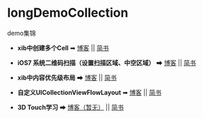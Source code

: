 # longDemoCollection

demo集锦


* **xib中创建多个Cell** ➡ [博客](http://god-long.github.io/2016/04/13/Xib%E4%BD%BF%E7%94%A8%E4%B9%8BTableViewCell-xib%E4%B8%AD%E5%88%9B%E5%BB%BA%E5%A4%9A%E4%B8%AACell/) || [简书](http://www.jianshu.com/p/332e1db6ebb5)


* **iOS7 系统二维码扫描（设置扫描区域、中空区域）** ➡ [博客](http://god-long.github.io/2016/04/13/iOS7%E7%B3%BB%E7%BB%9F%E4%BA%8C%E7%BB%B4%E7%A0%81%E6%89%AB%E6%8F%8F%EF%BC%88%E8%AE%BE%E7%BD%AE%E6%89%AB%E6%8F%8F%E5%8C%BA%E5%9F%9F%E3%80%81%E4%B8%AD%E7%A9%BA%E5%8C%BA%E5%9F%9F%EF%BC%89/) || [简书](http://www.jianshu.com/p/3fb24fc7b415)


* **xib中内容优先级布局** ➡ [博客](http://god-long.github.io/2016/04/19/xib%E4%BD%BF%E7%94%A8%E4%B9%8B%E5%86%85%E5%AE%B9%E4%BC%98%E5%85%88%E7%BA%A7%E5%B8%83%E5%B1%80/) || [简书](http://www.jianshu.com/p/9ab730bedece)


* **自定义UICollectionViewFlowLayout** ➡ [博客](http://god-long.github.io/2016/04/29/%E8%87%AA%E5%AE%9A%E4%B9%89UICollectionViewFlowLayout/) || [简书](http://www.jianshu.com/p/e8e9dcc12b37)


* **3D Touch学习** ➡ [博客（暂无）]() || [简书](http://www.jianshu.com/p/bc65bb385634)

